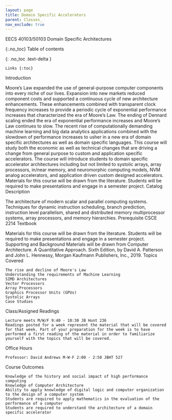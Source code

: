 ```yaml
---
layout: page
title: Domain Specific Accelerators
parent: Classes_
nav_exclude: true
---
```

EECS 40103/50103 Domain Specific Architectures

{:.no_toc}
Table of contents

{: .no_toc .text-delta }

    Links {:toc}

Introduction

Moore’s Law expanded the use of general-purpose computer components into every niche of our lives. Expansion into new markets reduced component costs and supported a continuous cycle of new architecture enhancements. These enhancements combined with transparent clock frequency increases to provide a periodic cycle of exponential performance increases that characterized the era of Moore’s Law. The ending of Dennard scaling ended the era of exponential performance increases and Moore’s Law continues to slow. The recent rise of computationally demanding machine learning and big data analytics applications combined with the slowdown of performance increases to usher in a new era of domain specific architectures as well as domain specific languages. This course will study both the economic as well as technical changes that are driving a change from general purpose to custom and application specific accelerators. The course will introduce students to domain specific accelerator architectures including but not limited to systolic arrays, array processors, in/near memory, and neuromorphic computing models, NVM analog accelerators, and application driven custom designed accelerators. Materials for this course will be drawn from the literature. Students will be required to make presentations and engage in a semester project.
Catalog Description

The architecture of modern scalar and parallel computing systems. Techniques for dynamic instruction scheduling, branch prediction, instruction level parallelism, shared and distributed memory multiprocessor systems, array processors, and memory hierarchies. Prerequisite CSCE 2214
Textbook

Materials for this course will be drawn from the literature. Students will be required to make presentations and engage in a semester project. Supporting and Background Materials will be drawn from Computer Architecture. A Quantitative Approach. Sixth Edition, by David A. Patterson and John L. Hennessy, Morgan Kaufmann Publishers, Inc., 2019.
Topics Covered

    The rise and decline of Moore's Law
    Understanding the requirements of Machine Learning
    SIMD Architectures
    Vector Processors
    Array Processors
    Graphics Processor Units (GPUs)
    Systolic Arrays
    Case Studies

Class/Assigned Readings

    Lecture meets M/W/F 9:40 - 10:30 JB Hunt 236
    Readings posted for a week represent the material that will be covered for that week. Part of your preparation for the week is to have performed a first reading of the material in order to familiarize yourself with the topics that will be covered.

Office Hours

    Professor: David Andrews M-W-F 2:00 - 2:50 JBHT 527

Course Outcomes

    Knowledge of the history and social impact of high performance computing
    Knowledge of Computer Architecture
    Ability to apply knowledge of digital logic and computer organization to the design of a computer system
    Students are required to apply mathematics in the evaluation of the performance of a computer
    Students are required to understand the architecture of a domain specific accelerator


